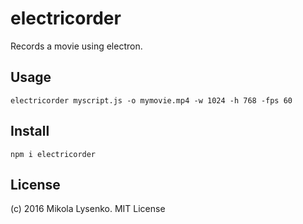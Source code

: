 # electricorder
Records a movie using electron.

## Usage

```
electricorder myscript.js -o mymovie.mp4 -w 1024 -h 768 -fps 60
```

## Install

```
npm i electricorder
```

## License
(c) 2016 Mikola Lysenko. MIT License
